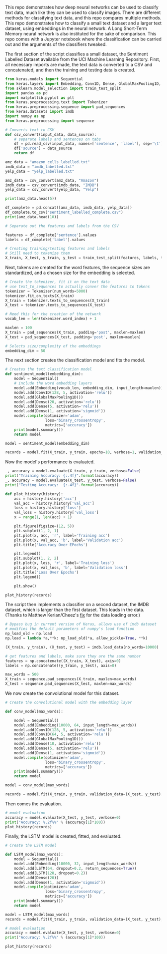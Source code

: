 This repo demonstrates how deep neural networks can be used to classify text data, much like they can be used to classify images. There are different methods for classifying text data, and this repo compares multiple methods. This repo demonstrates how to classify a small text dataset and a larger text dataset, using embeddings in the neural network. A Long Short-Term Memory neural network is also instituted for the sake of comparison. This repo comes with a Jupyter notebook where the classification can be carried out and the arguments of the classifiers tweaked.

The first section of the script classifies a small dataset, the Sentiment Labelled Dataset available from the UCI Machine Learning Repository. First, all necessary imports are made, the text data is converted to a CSV and concatenated, and then the training and testing data is created.

```Python
from keras.models import Sequential
from keras.layers import Embedding, Conv1D, Dense, GlobalMaxPooling1D, LSTM
from sklearn.model_selection import train_test_split
import pandas as pd
import matplotlib.pyplot as plt
from keras.preprocessing.text import Tokenizer
from keras.preprocessing.sequence import pad_sequences
from keras.datasets import imdb
import numpy as np
from keras.preprocessing import sequence

# Converts text to CSV
def csv_convert(input_data, data_source):
    # separate labels and sentences on tabs
    df = pd.read_csv(input_data, names=['sentence', 'label'], sep='\t')
    df['source'] = data_source
    return df

amz_data = "amazon_cells_labelled.txt"
imdb_data = "imdb_labelled.txt"
yelp_data = "yelp_labelled.txt"

amz_data = csv_convert(amz_data, "Amazon")
imdb_data = csv_convert(imdb_data, "IMDB")
yelp_data = csv_convert(yelp_data, "Yelp")

print(amz_data.head(5))

df_complete = pd.concat([amz_data, imdb_data, yelp_data])
df_complete.to_csv("sentiment_labelled_complete.csv")
print(amz_data.head(10))

# Separate out the features and labels from the CSV

features = df_complete['sentence'].values
labels = df_complete['label'].values

# Creating training/testing features and labels
# Still need to tokenize them
X_train, X_test, y_train, y_test = train_test_split(features, labels, test_size=0.20, random_state=108)
```

Next, tokens are created for the word features, the sequence sizes are standardized, and a chosen size for the embedding is selected.

```Python
# Create the tokenizer, fit it on the text data
# use text_to_sequences to actually conver the features to tokens
tokenizer = Tokenizer(num_words=5000)
tokenizer.fit_on_texts(X_train)
X_train = tokenizer.texts_to_sequences(X_train)
X_test = tokenizer.texts_to_sequences(X_test)

# Need this for the creation of the network
vocab_len = len(tokenizer.word_index) + 1

maxlen = 100
X_train = pad_sequences(X_train, padding='post', maxlen=maxlen)
X_test = pad_sequences(X_test, padding='post', maxlen=maxlen)

# Selects size/complexity of the embeddings
embedding_dim = 50
```

The next section creates the classification model and fits the model.

```Python
# Creates the text classification model
def sentiment_model(embedding_dim):
    model = Sequential()
    # include the word embedding layers
    model.add(Embedding(vocab_len, embedding_dim, input_length=maxlen))
    model.add(Conv1D(128, 5, activation='relu'))
    model.add(GlobalMaxPooling1D())
    model.add(Dense(20, activation='relu'))
    model.add(Dense(5, activation='relu'))
    model.add(Dense(1, activation='sigmoid'))
    model.compile(optimizer='adam',
                  loss='binary_crossentropy',
                  metrics=['accuracy'])
    print(model.summary())
    return model

model = sentiment_model(embedding_dim)

records = model.fit(X_train, y_train, epochs=10, verbose=1, validation_data=(X_test, y_test), batch_size=10)
```

Now the model's performance is evaluated.

```Python
_, accuracy = model.evaluate(X_train, y_train, verbose=False)
print("Training Accuracy: {:.4f}".format(accuracy))
_, accuracy = model.evaluate(X_test, y_test, verbose=False)
print("Testing Accuracy:  {:.4f}".format(accuracy))

def plot_history(history):
    acc = history.history['acc']
    val_acc = history.history['val_acc']
    loss = history.history['loss']
    val_loss = history.history['val_loss']
    x = range(1, len(acc) + 1)

    plt.figure(figsize=(12, 5))
    plt.subplot(1, 2, 1)
    plt.plot(x, acc, 'r', label='Training acc')
    plt.plot(x, val_acc, 'b', label='Validation acc')
    plt.title('Accuracy Over EPochs')

    plt.legend()
    plt.subplot(1, 2, 2)
    plt.plot(x, loss, 'r', label='Training loss')
    plt.plot(x, val_loss, 'b', label='Validation loss')
    plt.title('Loss Over Epochs')
    plt.legend()

    plt.show()

plot_history(records)
```

The script then implements a classifier on a second dataset, the IMDB dataset, which is larger than the first dataset. This loads in the data. (Thanks to Matthew Kerian/Cheez's [fix](https://stackoverflow.com/questions/55890813/how-to-fix-object-arrays-cannot-be-loaded-when-allow-pickle-false-for-imdb-loa/56243777) for the data loading error.)

```Python
# Bypass bug in current version of Keras, allows use of imdb dataset
# modifies the default parameters of numpy's load function
np_load_old = np.load
np.load = lambda *a,**k: np_load_old(*a, allow_pickle=True, **k)

(X_train, y_train), (X_test, y_test) = imdb.load_data(nb_words=10000)

# get features and labels, make sure they are the same number
features = np.concatenate((X_train, X_test), axis=0)
labels = np.concatenate((y_train, y_test), axis=0)

max_words = 500
X_train = sequence.pad_sequences(X_train, maxlen=max_words)
X_test = sequence.pad_sequences(X_test, maxlen=max_words)
```

We now create the convolutional model for this dataset.

```Python
# Create the convolutional model with the embedding layer

def conv_model(max_words):

    model = Sequential()
    model.add(Embedding(10000, 64, input_length=max_words))
    model.add(Conv1D(128, 5, activation='relu'))
    model.add(Conv1D(64, 5, activation='relu'))
    model.add(GlobalMaxPooling1D())
    model.add(Dense(10, activation='relu'))
    model.add(Dense(5, activation='relu'))
    model.add(Dense(1, activation='sigmoid'))
    model.compile(optimizer='adam',
                  loss='binary_crossentropy',
                  metrics=['accuracy'])
    print(model.summary())
    return model

model = conv_model(max_words)

records = model.fit(X_train, y_train, validation_data=(X_test, y_test), epochs=2, batch_size=128, verbose=1)
```

Then comes the evaluation.

```Python
# model evaluation
accuracy = model.evaluate(X_test, y_test, verbose=0)
print("Accuracy: %.2f%%" % (accuracy[1]*100))
plot_history(records)
```

Finally, the LSTM model is created, fitted, and evaluated.

```Python
# Create the LSTM model

def LSTM_model(max_words):
    model = Sequential()
    model.add(Embedding(10000, 32, input_length=max_words))
    model.add(LSTM(64, dropout=0.2, return_sequences=True))
    model.add(LSTM(128, dropout=0.2))
    model.add(Dense(20))
    model.add(Dense(1, activation='sigmoid'))
    model.compile(optimizer='adam',
                  loss='binary_crossentropy',
                  metrics=['accuracy'])
    print(model.summary())
    return model

model = LSTM_model(max_words)
records = model.fit(X_train, y_train, validation_data=(X_test, y_test), epochs=2, batch_size=128, verbose=1)

# model evaluation
accuracy = model.evaluate(X_test, y_test, verbose=0)
print("Accuracy: %.2f%%" % (accuracy[1]*100))

plot_history(records)
```

![]()

